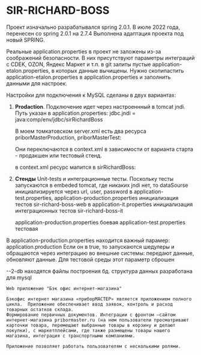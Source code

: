 # SIR-RICHARD-BOSS 
Проект изначально разрабатывался spring 2.0.1. В июле 2022 года, перенесен со spring 2.0.1 на 2.7.4
Выполнена адаптация проекта под новый SPRING.

Реальные application.properties в проект не заложены из-за соображений безопасности. В них присутствуют параметры интеграций с CDEK, OZON, Яндекс Маркет и т.п.
в git залиты пустые application-etalon.properties, в которых данные вычищены.
Нужно скопипастить application-etalon.properties в application.properties и заполнить данными для настроек.

Настройки для подключения к MySQL сделаны в двух вариантах:

<ol>
<li>
<b>Prodaction</b>.&nbsp;Подключение идет через настроеннный в tomcat jndi. Путь указан в application.properties:
   jdbc.jndi = java:comp/env/jdbc/sirRichardBoss

В моем томкатовском server.xml есть два ресурса priborMasterProduction, priborMasterTest:
<!--
<GlobalNamingResources>
    <Resource name="priborMasterProduction" auth="Container"
              type="javax.sql.DataSource"
              username="********"
              password="********"
              driverClassName="com.mysql.cj.jdbc.Driver"
              url="jdbc:mysql://127.0.0.1:3306/********?characterEncoding=UTF-8&amp;autoReconnect=true&amp;useSSL=false"
              maxTotal="25"
              maxIdle="10"
              defaultTransactionIsolation="READ_COMMITTED"
	          validationQuery="select 1"/>

    <Resource name="priborMasterTest" auth="Container"
              type="javax.sql.DataSource"
              username="********"
              password="********"
              driverClassName="com.mysql.cj.jdbc.Driver"
              url="jdbc:mysql://127.0.0.1:3306/********?characterEncoding=UTF-8&amp;autoReconnect=true&amp;useSSL=false"
              maxTotal="25"
              maxIdle="10"
              defaultTransactionIsolation="READ_COMMITTED"
	          validationQuery="select 1"/>
  </GlobalNamingResources>
-->
Они переключаются в context.xml в зависимости от варианта старта - продакшен или тестовый стенд.

в context.xml ресурс мапится в sirRichardBoss:
<!--
<ResourceLink name="jdbc/sirRichardBoss"
global="priborMasterProduction"
type="javax.sql.DataSource"/>
-->
</li>
<li>
<b>Cтенды</b>&nbsp;Unit-tests и интеграционные тесты.
Поскольку тесты запускаются в embeded tomcat, где никаких jndi нет, то dataSourse инициализируется через url, user, password
в application-test.properties, application-production.properties инициализация тестов sir-richard-boss-web
в application-it.properties инициализация интеграционных тестов sir-richard-boss-it

application-production.properties боевая
application-test.properties тестовая
<!--
#application
application.production = false

#jdbc
jdbc.ds.pm.url = jdbc:mysql://127.0.0.1:3306/************?useUnicode=true&characterEncoding=UTF-8&useSSL=false
jdbc.ds.pm.user = ************
jdbc.ds.pm.password = ************
-->
</li>
</ol>


В application-production.properties находится важный парамер: application.production
Если он в true, то запускаются шедулеры и обращаются через интеграцию во внешние системы: передают данные, обновляют данные.
Для тестовой среды этот параметр сброшен

--2-db находятся файлы построения бд. структура данных разработана для mysql
~~~~~~~~~~~~~~~~~~~~~~~~~~~~~~~~~~~~~~~~~~~~~~~~~~~~~~~~~~~~~~~~~~~~~~~~~~~~~
Web приложение "Бэк офис интернет-магазина"

Бэкофис интернет магазина «приборМАСТЕР» является приложением полного цикла.  Приложение обеспечивает ввод заявок, контроль и расход товарных остатков склада. 
Формирование первичных документов. Интеграции с фронтом –сайтом интернет-магазина pribormaster.ru (на нем пользователи просматривают карточки товара, перемещают выбранные товары в корзину и делают покупки), с маркетплейсами, где также размещены товары нашего магазина, интеграция с транспортными компаниями.

Приложение позволяет работать пользователям с несколькими ролями.
